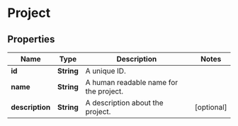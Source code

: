 

# Project


## Properties

| Name | Type | Description | Notes |
|------------ | ------------- | ------------- | -------------|
|**id** | **String** | A unique ID. |  |
|**name** | **String** | A human readable name for the project. |  |
|**description** | **String** | A description about the project. |  [optional] |



